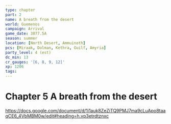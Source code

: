 ```yaml
---
type: chapter
part: 2
name: A breath from the desert
world: Guemenos
campaign: Arrival
game_date: 3877.5A
season: summer
location: [North Desert, Ammuinoth]
pcs: [Miraak, Dolman, Kethra, Guilf, Amyria]
party_level: 4 (est)
dc_min: 13
cr_gauges: '[6, 8, 9, 12]'
xp: 1206
tags: 
---
```


# Chapter 5 A breath from the desert

https://docs.google.com/document/d/1i1auk8ZeZiTQ9PMJ7ma9cLuApo8taaqCE6_4VbMBM0w/edit#heading=h.vp3etrdtznxc